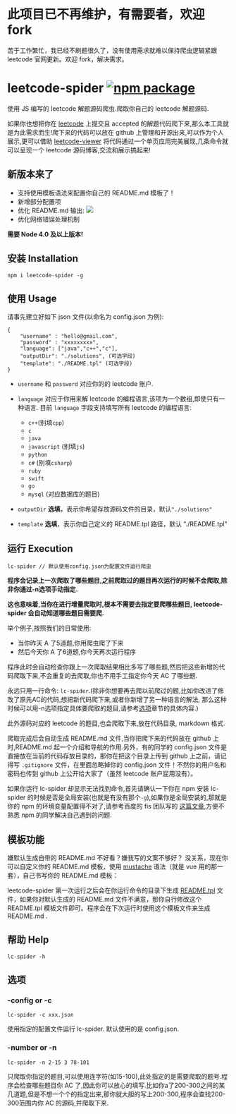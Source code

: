 # 此项目已不再维护，有需要者，欢迎 fork
苦于工作繁忙，我已经不刷题很久了，没有使用需求就难以保持爬虫逻辑紧跟 leetcode 官网更新。欢迎 fork，解决需求。

# leetcode-spider [![npm package](https://img.shields.io/npm/v/leetcode-spider.svg)](https://www.npmjs.com/package/leetcode-spider)

使用 JS 编写的 leetcode 解题源码爬虫.爬取你自己的 leetcode 解题源码.

如果你也想把你在 [leetcode](https://leetcode.com/) 上提交且 accepted 的解题代码爬下来,那么本工具就是为此需求而生!爬下来的代码可以放在 github 上管理和开源出来,可以作为个人展示,更可以借助 [leetcode-viewer](https://github.com/Ma63d/leetcode-viewer) 将代码通过一个单页应用完美展现,几条命令就可以呈现一个 leetcode 源码博客,交流和展示搞起来!

## 新版本来了

- 支持使用模板语法来配置你自己的 README.md 模板了！
- 新增部分配置项
- 优化 README.md 输出:
  ![](img/example.png)
- 优化网络错误处理机制
 

**需要 Node 4.0 及以上版本!**

## 安装 Installation

```
npm i leetcode-spider -g
```


## 使用 Usage

请事先建立好如下 json 文件(以命名为 config.json 为例):


```
{
	"username" : "hello@gmail.com",
	"password" : "xxxxxxxxx",
	"language": ["java","c++","c"],
	"outputDir": "./solutions", (可选字段)
	"template": "./README.tpl" (可选字段)
}
```

- `username` 和 `password` 对应你的的 leetcode 账户.


- `language` 对应于你用来解 leetcode 的编程语言,该项为一个数组,即使只有一种语言.
目前 `language` 字段支持填写所有 leetcode 的编程语言:
    - `c++`(别填`cpp`)
    - `c`
    - `java`
    - `javascript` (别填`js`)
    - `python`
    - `c#` (别填`csharp`)
    - `ruby`
    - `swift`
    - `go`
    - `mysql` (对应数据库的题目)

- `outputDir` **选填**，表示你希望存放源码文件的目录，默认`"./solutions"`
- `template` **选填**，表示你自己定义的 README.tpl 路径，默认 "./README.tpl"


## 运行 Execution

```
lc-spider // 默认使用config.json为配置文件运行爬虫
```
**程序会记录上一次爬取了哪些题目,之前爬取过的题目再次运行的时候不会爬取,除非你通过-n选项手动指定.**

**这也意味着,当你在进行增量爬取时,根本不需要去指定要爬哪些题目, leetcode-spider 会自动知道哪些题目需要爬.**

举个例子,按照我们的日常使用:

* 当你昨天 A 了5道题,你用爬虫爬了下来
* 然后今天你 A 了6道题,你今天再次运行程序

程序此时会自动检查你跟上一次爬取结果相比多写了哪些题,然后把这些新增的代码爬取下来,不会重复的去爬取,你也不用手工指定你今天 AC 了哪些题.

永远只用一行命令: `lc-spider`.(除非你想要再去爬以前爬过的题,比如你改进了修改了原先AC的代码,想把新代码爬下来,或者你新增了另一种语言的解法, 那么这种时候可以用-n选项指定具体要爬取的题目,请参考[选项](https://github.com/Ma63d/leetcode-spider#选项)章节的具体内容.)

此外源码对应的 leetcode 的题目,也会爬取下来,放在代码目录, markdown 格式.

爬取完成后会自动生成 README.md 文件,当你把爬下来的代码放在 github 上时,README.md 起一个介绍和导航的作用.另外，有的同学的 config.json 文件是直接放在当前的代码存放目录的，那你在把这个目录上传到 github 上之前，请记得写 `.gitignore` 文件，在里面忽略掉你的 config.json 文件！不然你的用户名和密码也传到 github 上公开给大家了（虽然 leetcode 账户屁用没有）。

如果你运行 lc-spider 却显示无法找到命令,首先请确认一下你在 npm 安装 lc-spider 的时候是否是全局安装(也就是有没有那个`-g`),如果你是全局安装的,那就是你的 npm 的环境变量配置得不对了,请参考百度的 fis 团队写的 [这篇文章](https://github.com/fex-team/fis/issues/565),方便不熟悉 npm 的同学解决自己遇到的问题.

## 模板功能

嫌默认生成自带的 README.md 不好看？嫌我写的文案不够好？ 
没关系，现在你可以自定义你的 README.md 模板，使用 [mustache](https://github.com/janl/mustache.js) 语法（就是 vue 用的那一套），自己书写你的 README.md 模板： 

leetcode-spider 第一次运行之后会在你运行命令的目录下生成 [README.tpl](https://github.com/Ma63d/leetcode-spider/blob/master/lib/README.tpl) 文件，如果你对默认生成的 README.md 文件不满意，那你自行修改这个 README.tpl 模板文件即可。程序会在下次运行时使用这个模板文件来生成  README.md .



## 帮助 Help
```
lc-spider -h
```

## 选项

### -config or -c
```
lc-spider -c xxx.json
```

使用指定的配置文件运行 lc-spider. 默认使用的是 config.json.

### -number or -n
```
lc-spider -n 2-15 3 78-101
```

只爬取你指定的题目,可以使用连字符(如15-100),此处指定的是需要爬取的题号.程序会检查哪些题目你 AC 了,因此你可以放心的填写.比如你a了200-300之间的某几道题,但是不想一个个的指定出来,那你就大胆的写上200-300,程序会查找200-300范围内你 AC 的源码,并爬取下来.

